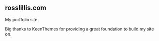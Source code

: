 ## rosslillis.com

My portfolio site

Big thanks to KeenThemes for providing a great foundation to build my site on.
